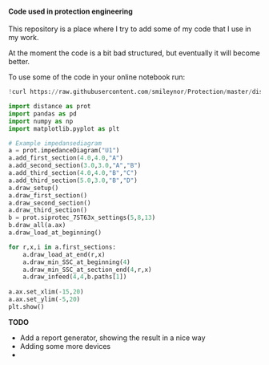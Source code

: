 #### Code used in protection engineering
This repository is a place where I try to add some of my code that I use in my work.

At the moment the code is a bit bad structured, but eventually it will become better.

To use some of the code in your online notebook run:
```python
!curl https://raw.githubusercontent.com/smileynor/Protection/master/distance.py -o ../distance.py

import distance as prot
import pandas as pd
import numpy as np
import matplotlib.pyplot as plt

# Example impedansediagram
a = prot.impedanceDiagram("U1")
a.add_first_section(4.0,4.0,"A")
a.add_second_section(3.0,3.0,"A","B")
a.add_third_section(4.0,4.0,"B","C")
a.add_third_section(5.0,3.0,"B","D")
a.draw_setup()
a.draw_first_section()
a.draw_second_section()
a.draw_third_section()
b = prot.siprotec_7ST63x_settings(5,8,13)
b.draw_all(a.ax)
a.draw_load_at_beginning()

for r,x,i in a.first_sections:
    a.draw_load_at_end(r,x)
    a.draw_min_SSC_at_beginning(4)
    a.draw_min_SSC_at_section_end(4,r,x)
    a.draw_infeed(4,4,b.paths[1])
    
a.ax.set_xlim(-15,20)
a.ax.set_ylim(-5,20)
plt.show()
```


__TODO__
* Add a report generator, showing the result in a nice way
* Adding some more devices
* 